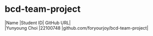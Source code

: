 # bcd-team-project

|Name |Student ID| GitHub URL|  
|Yunyoung Choi |22100748 |github.com/foryourjoy/bcd-team-project|
